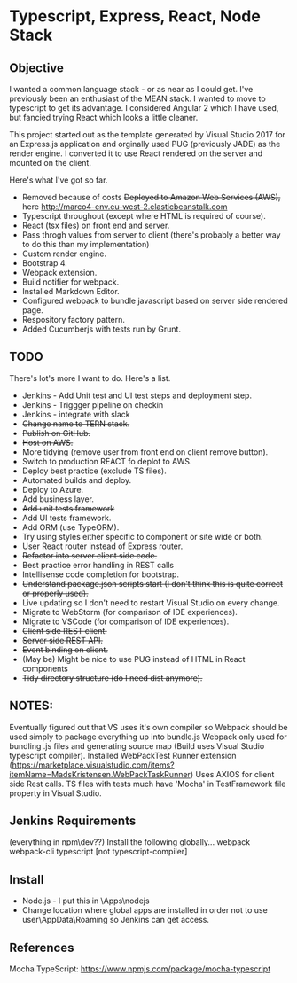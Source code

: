 # Typescript, Express, React, Node Stack

## Objective

I wanted a common language stack - or as near as I could get. I've previously been an enthusiast of the MEAN stack. I wanted to move to typescript to get its advantage.
I considered Angular 2 which I have used, but fancied trying React which looks a little cleaner.

This project started out as the template generated by Visual Studio 2017 for an Express.js application and orginally used PUG (previously JADE) as the render engine.
I converted it to use React rendered on the server and mounted on the client.

Here's what I've got so far.
* Removed because of costs ~~Deployed to Amazon Web Services (AWS), here http://marco4-env.eu-west-2.elasticbeanstalk.com~~
* Typescript throughout (except where HTML is required of course).
* React (tsx files) on front end and server.
* Pass throgh values from server to client (there's probably a better way to do this than my implementation)
* Custom render engine.
* Bootstrap 4.
* Webpack extension.
* Build notifier for webpack.
* Installed Markdown Editor.
* Configured webpack to bundle javascript based on server side rendered page.
* Respository factory pattern.
* Added Cucumberjs with tests run by Grunt.

## TODO

There's lot's more I want to do. Here's a list.

* Jenkins - Add Unit test and UI test steps and deployment step.
* Jenkins - Triggger pipeline on checkin
* Jenkins - integrate with slack
* ~~Change name to TERN stack.~~
* ~~Publish on GitHub.~~
* ~~Host on AWS.~~
* More tidying (remove user from front end on client remove button).
* Switch to production REACT fo deplot to AWS.
* Deploy best practice (exclude TS files).
* Automated builds and deploy.
* Deploy to Azure.
* Add business layer.
* ~~Add unit tests framework~~
* Add UI tests framework.
* Add ORM (use TypeORM).
* Try using styles either specific to component or site wide or both.
* User React router instead of Express router.
* ~~Refactor into server client side code.~~
* Best practice error handling in REST calls
* Intellisense code completion for bootstrap.
* ~~Understand package.json scripts start (I don't think this is quite correct or properly used).~~
* Live updating so I don't need to restart Visual Studio on every change.
* Migrate to WebStorm (for comparison of IDE experiences).
* Migrate to VSCode (for comparison of IDE experiences).
* ~~Client side REST client.~~
* ~~Server side REST API.~~
* ~~Event binding on client.~~
* (May be) Might be nice to use PUG instead of HTML in React components
* ~~Tidy directory structure (do I need dist anymore).~~

## NOTES:
Eventually figured out that VS uses it's own compiler so Webpack should be used simply to package everything up into bundle.js
Webpack only used for bundling .js files and generating source map (Build uses Visual Studio typescript compiler).
Installed WebPackTest Runner extension (https://marketplace.visualstudio.com/items?itemName=MadsKristensen.WebPackTaskRunner)
Uses AXIOS for client side Rest calls.
TS files with tests much have 'Mocha' in TestFramework file property in Visual Studio.

## Jenkins Requirements
(everything in npm\dev??)
Install the following globally...
webpack
webpack-cli
typescript [not typescript-compiler]

## Install
* Node.js - I put this in \Apps\nodejs
* Change location where global apps are installed in order not to use user\AppData\Roaming so Jenkins can get access.

## References
Mocha TypeScript: https://www.npmjs.com/package/mocha-typescript